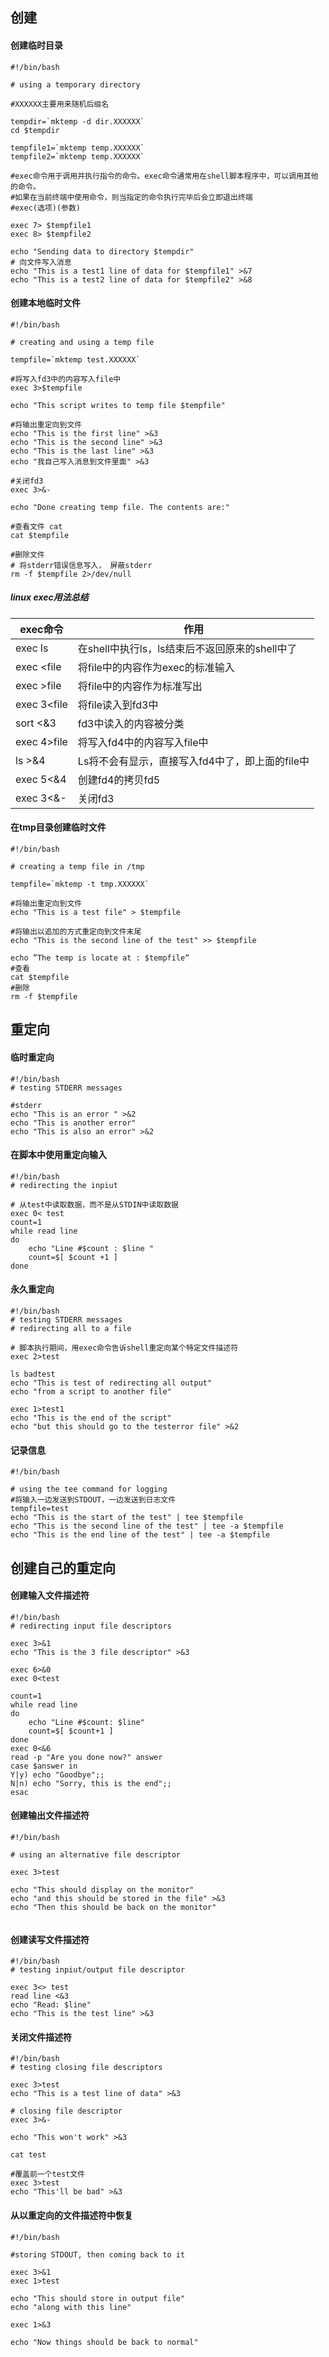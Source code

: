 
## 创建


#### 创建临时目录

```
#!/bin/bash

# using a temporary directory

#XXXXXX主要用来随机后缀名

tempdir=`mktemp -d dir.XXXXXX`
cd $tempdir

tempfile1=`mktemp temp.XXXXXX`
tempfile2=`mktemp temp.XXXXXX`

#exec命令用于调用并执行指令的命令。exec命令通常用在shell脚本程序中，可以调用其他的命令。
#如果在当前终端中使用命令，则当指定的命令执行完毕后会立即退出终端
#exec(选项)(参数)

exec 7> $tempfile1 
exec 8> $tempfile2

echo "Sending data to directory $tempdir"
# 向文件写入消息
echo "This is a test1 line of data for $tempfile1" >&7
echo "This is a test2 line of data for $tempfile2" >&8

```

#### 创建本地临时文件

```
#!/bin/bash

# creating and using a temp file

tempfile=`mktemp test.XXXXXX`

#将写入fd3中的内容写入file中
exec 3>$tempfile

echo "This script writes to temp file $tempfile"

#将输出重定向到文件
echo "This is the first line" >&3
echo "This is the second line" >&3
echo "This is the last line" >&3
echo "我自己写入消息到文件里面" >&3

#关闭fd3
exec 3>&-

echo "Done creating temp file. The contents are:"

#查看文件 cat 
cat $tempfile

#删除文件
# 将stderr错误信息写入， 屏蔽stderr
rm -f $tempfile 2>/dev/null

```

##### linux exec用法总结

|exec命令	|作用 |
|-----  |----|
|exec ls|在shell中执行ls，ls结束后不返回原来的shell中了|
|exec <file|将file中的内容作为exec的标准输入|
|exec >file|将file中的内容作为标准写出|
|exec 3<file|将file读入到fd3中|
|sort <&3|fd3中读入的内容被分类|
|exec 4>file|将写入fd4中的内容写入file中|
|ls >&4|Ls将不会有显示，直接写入fd4中了，即上面的file中|
|exec 5<&4|创建fd4的拷贝fd5|
|exec 3<&-|关闭fd3|



#### 在tmp目录创建临时文件

```
#!/bin/bash

# creating a temp file in /tmp

tempfile=`mktemp -t tmp.XXXXXX`

#将输出重定向到文件
echo "This is a test file" > $tempfile

#将输出以追加的方式重定向到文件末尾
echo "This is the second line of the test" >> $tempfile

echo ”The temp is locate at : $tempfile“
#查看
cat $tempfile
#删除
rm -f $tempfile
```


## 重定向

#### 临时重定向

```
#!/bin/bash
# testing STDERR messages

#stderr
echo "This is an error " >&2
echo "This is another error"
echo "This is also an error" >&2

```

#### 在脚本中使用重定向输入

```
#!/bin/bash
# redirecting the inpiut

# 从test中读取数据，而不是从STDIN中读取数据
exec 0< test
count=1
while read line
do
	echo "Line #$count : $line "
	count=$[ $count +1 ]
done

```

#### 永久重定向

```
#!/bin/bash
# testing STDERR messages
# redirecting all to a file

# 脚本执行期间，用exec命令告诉shell重定向某个特定文件描述符
exec 2>test

ls badtest
echo "This is test of redirecting all output"
echo "from a script to another file"

exec 1>test1
echo "This is the end of the script"
echo "but this should go to the testerror file" >&2

```

#### 记录信息

```
#!/bin/bash

# using the tee command for logging
#将输入一边发送到STDOUT，一边发送到日志文件
tempfile=test
echo "This is the start of the test" | tee $tempfile
echo "This is the second line of the test" | tee -a $tempfile
echo "This is the end line of the test" | tee -a $tempfile

```

## 创建自己的重定向

#### 创建输入文件描述符

```
#!/bin/bash
# redirecting input file descriptors

exec 3>&1
echo "This is the 3 file descriptor" >&3

exec 6>&0
exec 0<test

count=1
while read line
do
	echo "Line #$count: $line"
	count=$[ $count+1 ]
done
exec 0<&6
read -p "Are you done now?" answer
case $answer in
Y|y) echo "Goodbye";;
N|n) echo "Sorry, this is the end";;
esac

```

#### 创建输出文件描述符

```
#!/bin/bash

# using an alternative file descriptor

exec 3>test

echo "This should display on the monitor"
echo "and this should be stored in the file" >&3
echo "Then this should be back on the monitor"


```

#### 创建读写文件描述符

```
#!/bin/bash
# testing inpiut/output file descriptor

exec 3<> test
read line <&3
echo "Read: $line"
echo "This is the test line" >&3

```

#### 关闭文件描述符

````
#!/bin/bash
# testing closing file descriptors

exec 3>test
echo "This is a test line of data" >&3

# closing file descriptor
exec 3>&-

echo "This won't work" >&3

cat test

#覆盖前一个test文件
exec 3>test
echo "This'll be bad" >&3
````

#### 从以重定向的文件描述符中恢复

```
#!/bin/bash

#storing STDOUT, then coming back to it

exec 3>&1
exec 1>test

echo "This should store in output file"
echo "along with this line"

exec 1>&3

echo "Now things should be back to normal"

```

